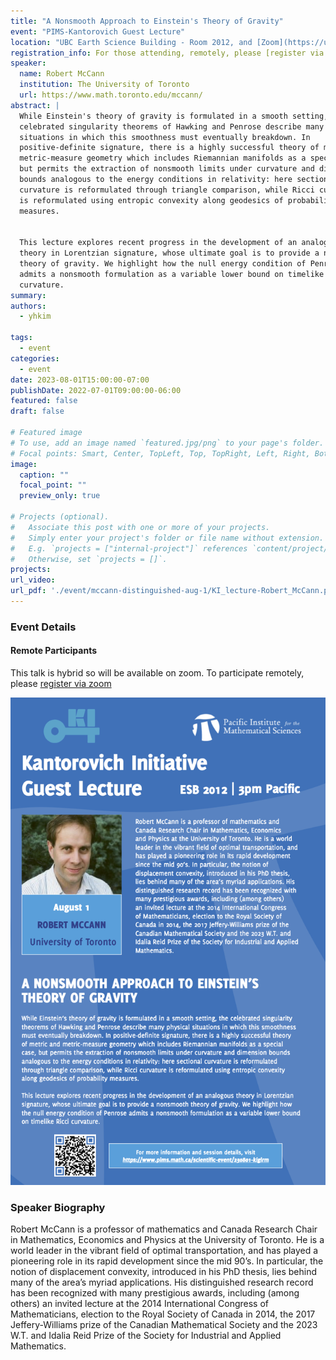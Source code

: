 ```yaml
---
title: "A Nonsmooth Approach to Einstein's Theory of Gravity"
event: "PIMS-Kantorovich Guest Lecture"
location: "UBC Earth Science Building - Room 2012, and [Zoom](https://ubc.zoom.us/meeting/register/u50pdO2srjotGd19nLG3pZCQxlUdzpf6_azV)"
registration_info: For those attending, remotely, please [register via zoom](https://ubc.zoom.us/meeting/register/u50pdO2srjotGd19nLG3pZCQxlUdzpf6_azV)
speaker:
  name: Robert McCann
  institution: The University of Toronto
  url: https://www.math.toronto.edu/mccann/
abstract: |
  While Einstein's theory of gravity is formulated in a smooth setting, the
  celebrated singularity theorems of Hawking and Penrose describe many physical
  situations in which this smoothness must eventually breakdown. In
  positive-definite signature, there is a highly successful theory of metric and
  metric-measure geometry which includes Riemannian manifolds as a special case,
  but permits the extraction of nonsmooth limits under curvature and dimension
  bounds analogous to the energy conditions in relativity: here sectional
  curvature is reformulated through triangle comparison, while Ricci curvature
  is reformulated using entropic convexity along geodesics of probability
  measures.


  This lecture explores recent progress in the development of an analogous
  theory in Lorentzian signature, whose ultimate goal is to provide a nonsmooth
  theory of gravity. We highlight how the null energy condition of Penrose
  admits a nonsmooth formulation as a variable lower bound on timelike Ricci
  curvature.
summary:
authors:
  - yhkim

tags:
  - event
categories:
  - event
date: 2023-08-01T15:00:00-07:00
publishDate: 2022-07-01T09:00:00-06:00
featured: false
draft: false

# Featured image
# To use, add an image named `featured.jpg/png` to your page's folder.
# Focal points: Smart, Center, TopLeft, Top, TopRight, Left, Right, BottomLeft, Bottom, BottomRight.
image:
  caption: ""
  focal_point: ""
  preview_only: true

# Projects (optional).
#   Associate this post with one or more of your projects.
#   Simply enter your project's folder or file name without extension.
#   E.g. `projects = ["internal-project"]` references `content/project/deep-learning/index.md`.
#   Otherwise, set `projects = []`.
projects:
url_video:
url_pdf: './event/mccann-distinguished-aug-1/KI_lecture-Robert_McCann.pdf'
---  
```

### Event Details

#### Remote Participants
This talk is hybrid so will be available on zoom. To participate remotely,
please [register via
zoom](https://ubc.zoom.us/meeting/register/u50pdO2srjotGd19nLG3pZCQxlUdzpf6_azV)


![](featured.png)

### Speaker Biography

Robert McCann is a professor of mathematics and Canada Research Chair in
Mathematics, Economics and Physics at the University of Toronto. He is a world
leader in the vibrant field of optimal transportation, and has played a
pioneering role in its rapid development since the mid 90’s. In particular, the
notion of displacement convexity, introduced in his PhD thesis, lies behind
many of the area’s myriad applications. His distinguished research record has
been recognized with many prestigious awards, including (among others) an
invited lecture at the 2014 International Congress of Mathematicians, election
to the Royal Society of Canada in 2014, the 2017 Jeffery-Williams prize of the
Canadian Mathematical Society and the 2023 W.T. and Idalia Reid Prize of the
Society for Industrial and Applied Mathematics.
